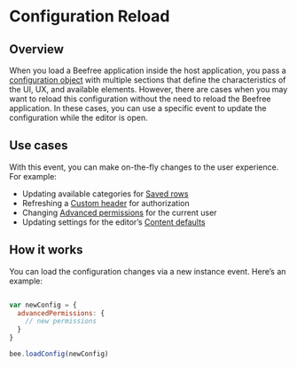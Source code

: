 # Configuration Reload

## Overview <a href="#overview" id="overview"></a>

When you load a Beefree application inside the host application, you pass a [configuration object](./) with multiple sections that define the characteristics of the UI, UX, and available elements. However, there are cases when you may want to reload this configuration without the need to reload the Beefree application. In these cases, you can use a specific event to update the configuration while the editor is open.

## Use cases <a href="#use-cases" id="use-cases"></a>

With this event, you can make on-the-fly changes to the user experience. For example:

* Updating available categories for [Saved rows](../../../saved-rows/)
* Refreshing a [Custom header](../../../advanced-options/custom-headers.md) for authorization
* Changing [Advanced permissions](../../../advanced-options/advanced-permissions.md) for the current user
* Updating settings for the editor’s [Content defaults](../../../appearance/content-defaults.md)

## How it works <a href="#how-it-works" id="how-it-works"></a>

You can load the configuration changes via a new instance event. Here’s an example:

```javascript

var newConfig = {
  advancedPermissions: {
    // new permissions
  }
}

bee.loadConfig(newConfig)

```
